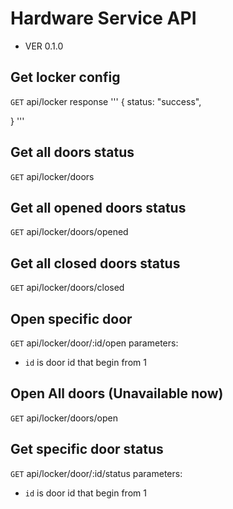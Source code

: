 # Hardware Service API
* VER 0.1.0

## Get locker config
`GET` api/locker
response
'''
{
    status: "success",

}
'''

## Get all doors status
`GET` api/locker/doors

## Get all opened doors status
`GET` api/locker/doors/opened

## Get all closed doors status
`GET` api/locker/doors/closed


## Open specific door
`GET` api/locker/door/:id/open
parameters:
- `id` is door id that begin from 1


## Open All doors (Unavailable now)
`GET` api/locker/doors/open


## Get specific door status
`GET` api/locker/door/:id/status
parameters:
- `id` is door id that begin from 1
